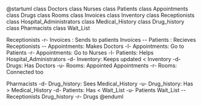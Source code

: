 @startuml
class Doctors
class Nurses
class Patients
class Appointments
class Drugs
class Rooms
class Invoices
class Inventory
class Receptionists
class Hospital_Administrators
class Medical_History
class Drug_history
class Pharmacists
class Wait_List

Receptionists -r- Invoices : Sends to patients
Invoices -- Patients : Recieves
Receptionists -- Appointments: Makes
Doctors -l- Appointments: Go to
Patients -r- Appointments: Go to
Nurses -l- Patients: Helps
Hospital_Administrators -d- Inventory: Keeps updated <
Inventory -d- Drugs: Has
Doctors -u- Rooms: Appointed
Appointments -r- Rooms: Connected too

Pharmacists -d- Drug_history: Sees
Medical_History -u- Drug_history: Has >
Medical_History -d- Patients: Has <
Wait_List -u- Patients
Wait_List -- Receptionists
Drug_history -r- Drugs
@enduml
